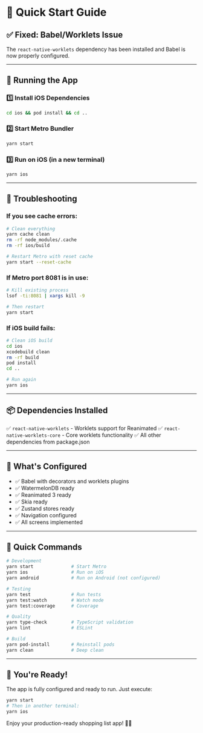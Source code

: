 # 🚀 Quick Start Guide

## ✅ Fixed: Babel/Worklets Issue

The `react-native-worklets` dependency has been installed and Babel is now properly configured.

---

## 📱 Running the App

### 1️⃣ Install iOS Dependencies

```bash
cd ios && pod install && cd ..
```

### 2️⃣ Start Metro Bundler

```bash
yarn start
```

### 3️⃣ Run on iOS (in a new terminal)

```bash
yarn ios
```

---

## 🔧 Troubleshooting

### If you see cache errors:

```bash
# Clean everything
yarn cache clean
rm -rf node_modules/.cache
rm -rf ios/build

# Restart Metro with reset cache
yarn start --reset-cache
```

### If Metro port 8081 is in use:

```bash
# Kill existing process
lsof -ti:8081 | xargs kill -9

# Then restart
yarn start
```

### If iOS build fails:

```bash
# Clean iOS build
cd ios
xcodebuild clean
rm -rf build
pod install
cd ..

# Run again
yarn ios
```

---

## 📦 Dependencies Installed

✅ `react-native-worklets` - Worklets support for Reanimated
✅ `react-native-worklets-core` - Core worklets functionality
✅ All other dependencies from package.json

---

## 🎯 What's Configured

- ✅ Babel with decorators and worklets plugins
- ✅ WatermelonDB ready
- ✅ Reanimated 3 ready
- ✅ Skia ready
- ✅ Zustand stores ready
- ✅ Navigation configured
- ✅ All screens implemented

---

## 🏃 Quick Commands

```bash
# Development
yarn start              # Start Metro
yarn ios                # Run on iOS
yarn android            # Run on Android (not configured)

# Testing
yarn test               # Run tests
yarn test:watch         # Watch mode
yarn test:coverage      # Coverage

# Quality
yarn type-check         # TypeScript validation
yarn lint               # ESLint

# Build
yarn pod-install        # Reinstall pods
yarn clean              # Deep clean
```

---

## 🎉 You're Ready!

The app is fully configured and ready to run. Just execute:

```bash
yarn start
# Then in another terminal:
yarn ios
```

Enjoy your production-ready shopping list app! 🛒✨
